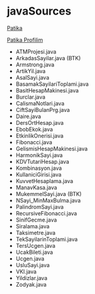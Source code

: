 # javaSources

[Patika](www.patika.dev)

[Patika Profilim](https://app.patika.dev/tugcekepen)

* ATMProjesi.java
* ArkadasSayilar.java (BTK)
* Armstrong.java
* ArtikYil.java
* AsalSayi.java
* BasamakSayilariToplami.java
* BasitHesapMakinesi.java
* Burclar.java
* CalismaNotlari.java
* CiftSayiBulanPrg.java
* Daire.java
* DersOrtHesap.java
* EbobEkok.java
* EtkinlikOnerisi.java
* Fibonacci.java
* GelismisHesapMakinesi.java
* HarmonikSayi.java
* KDVTutariHesap.java
* Kombinasyon.java
* KullaniciGirisi.java
* KuvvetHesaplama.java
* ManavKasa.java
* MukemmelSayi.java (BTK)
* NSayi_MinMaxBulma.java
* PalindromSayi.java
* RecursiveFibonacci.java
* SinifGecme.java
* Siralama.java
* Taksimetre.java
* TekSayilarinToplami.java
* TersUcgen.java
* UcakBileti.java
* Ucgen.java
* UsluSayi.java
* VKI.java
* Yildizlar.java
* Zodyak.java
